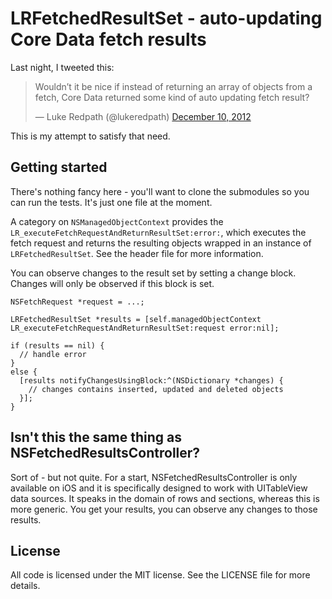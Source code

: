 # LRFetchedResultSet - auto-updating Core Data fetch results

Last night, I tweeted this:

<blockquote class="twitter-tweet"><p>Wouldn’t it be nice if instead of returning an array of objects from a fetch, Core Data returned some kind of auto updating fetch result?</p>&mdash; Luke Redpath (@lukeredpath) <a href="https://twitter.com/lukeredpath/status/277934596811804673" data-datetime="2012-12-10T00:35:46+00:00">December 10, 2012</a></blockquote>
<script src="//platform.twitter.com/widgets.js" charset="utf-8"></script>

This is my attempt to satisfy that need.

## Getting started

There's nothing fancy here - you'll want to clone the submodules so you can run the tests. It's just one file at the moment.

A category on `NSManagedObjectContext` provides the `LR_executeFetchRequestAndReturnResultSet:error:`, which executes the fetch request and returns the resulting objects wrapped in an instance of `LRFetchedResultSet`. See the header file for more information.

You can observe changes to the result set by setting a change block. Changes will only be observed if this block is set.

```objc
NSFetchRequest *request = ...;

LRFetchedResultSet *results = [self.managedObjectContext LR_executeFetchRequestAndReturnResultSet:request error:nil];

if (results == nil) {
  // handle error
}
else {
  [results notifyChangesUsingBlock:^(NSDictionary *changes) {
    // changes contains inserted, updated and deleted objects
  }];
}
```

## Isn't this the same thing as NSFetchedResultsController?

Sort of - but not quite. For a start, NSFetchedResultsController is only available on iOS and it is specifically designed to work with UITableView data sources. It speaks in the domain of rows and sections, whereas this is more generic. You get your results, you can observe any changes to those results.

## License

All code is licensed under the MIT license. See the LICENSE file for more details.
